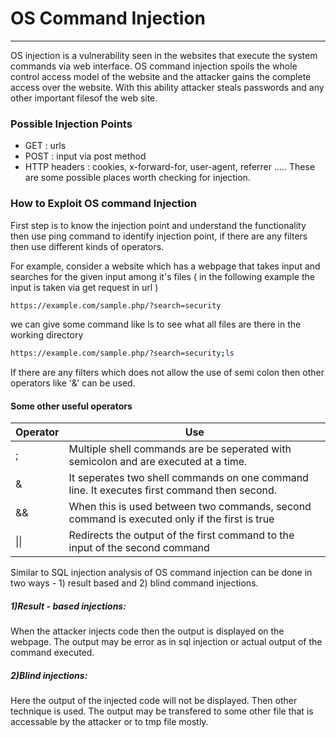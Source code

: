 # OS Command Injection

___

OS injection is a vulnerability seen in the websites that execute the system commands via web interface. OS command injection spoils the whole control access model of the website and the attacker gains the complete access over the website. With this ability attacker steals passwords and any other important filesof the web site.

### Possible Injection Points
* GET : urls
* POST : input via post method
* HTTP headers : cookies, x-forward-for, user-agent, referrer .....
        These are some possible places worth checking for injection.

### How to Exploit OS command Injection 
First step is to know the injection point and understand the functionality then use ping command to identify injection point, if there are any filters then use different kinds of operators. 

For example, consider a website which has a webpage that takes input and searches for the given input among it's files ( in the following example the input is taken via get request in url )
```sh
https://example.com/sample.php/?search=security
```
we can give some command like ls to see what all files are there in the working directory

```sh
https://example.com/sample.php/?search=security;ls 
```
If there are any filters which does not allow the use of semi colon then other operators like '&' can be used.

#### Some other useful operators
| Operator | Use |
|---------|------|
| ; | Multiple shell commands are be seperated with semicolon and are executed at a time.|
| & | It seperates two shell commands on one command line. It executes first command then second. |
| && | When this is used between two commands, second command is executed only if the first is true |
|\|\|  | Redirects the output of the first command to the input of the second command|

Similar to SQL injection analysis of OS command injection can be done in two ways - 1) result based and 2) blind command injections.

##### 1)Result - based injections:

When the attacker injects code then the output is displayed on the webpage. The output may be error as in sql injection or actual output of the command executed. 

##### 2)Blind injections:

Here the output of the injected code will not be displayed. Then other technique is used. The output may be transfered to some other file that is accessable by the attacker or to tmp file mostly.
